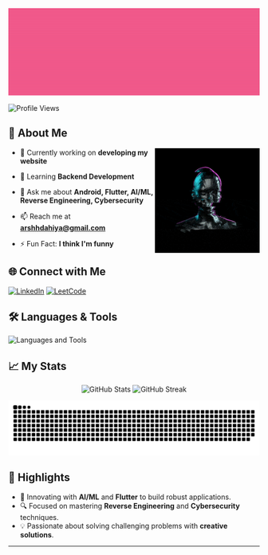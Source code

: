 <img height=175 alt="banner" src="https://github.com/arshhdahiya/arshhdahiya/blob/main/banner.gif">

<p align="left">
  <img src="https://komarev.com/ghpvc/?username=arshhdahiya&label=Profile%20Views&color=0e75b6&style=flat-square" alt="Profile Views" />
</p>



## 👋 About Me
<img align="right" alt="Coding" height="210" src="https://github.com/arshhdahiya/arshhdahiya/blob/main/3ZSH.gif">

- 🔭 Currently working on **developing my website**
  
- 🌱 Learning **Backend Development**
  
- 💬 Ask me about **Android, Flutter, AI/ML, Reverse Engineering, Cybersecurity**
  
- 📫 Reach me at **arshhdahiya@gmail.com**
  
- ⚡ Fun Fact: **I think I'm funny**  

## 🌐 Connect with Me

<p align="left">
  <a href="https://linkedin.com/in/arshhdahiya" target="blank"><img src="https://img.shields.io/badge/LinkedIn-0077B5?logo=linkedin&logoColor=white" alt="LinkedIn"></a>
  <a href="https://www.leetcode.com/harshdahiya" target="blank"><img src="https://img.shields.io/badge/LeetCode-FFA116?logo=leetcode&logoColor=white" alt="LeetCode"></a>
</p>

## 🛠 Languages & Tools
<div align="left">
  <img src="https://skillicons.dev/icons?i=aws,cpp,css,dart,express,firebase,flask,flutter,gcp,git,go,html,linux,mysql,nodejs,opencv,pandas,photoshop,postman,puppeteer,python,pytorch,scikit-learn,seaborn,selenium,sqlite,tensorflow" alt="Languages and Tools" />
</div>

## 📈 My Stats
<p align="center">
  <img src="https://github-readme-stats.vercel.app/api?username=arshhdahiya&show_icons=true&locale=en&theme=radical" alt="GitHub Stats" height="160" />
  <img src="https://github-readme-streak-stats.herokuapp.com/?user=arshhdahiya&theme=radical" alt="GitHub Streak" height="160" />
</p>

<p align="center">
  <img src="https://raw.githubusercontent.com/platane/snk/output/github-contribution-grid-snake-dark.svg" alt="GitHub Snake Contribution">
</p>

## 🌟 Highlights

- 🚀 Innovating with **AI/ML** and **Flutter** to build robust applications.  
- 🔍 Focused on mastering **Reverse Engineering** and **Cybersecurity** techniques.  
- 💡 Passionate about solving challenging problems with **creative solutions**.

---

